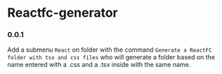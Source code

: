 # Reactfc-generator

### 0.0.1

Add a submenu `React` on folder with the command `Generate a ReactFC folder with tsx and css files` who will generate a folder based on the name entered with a .css and a .tsx inside with the same name.
